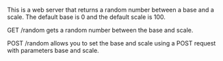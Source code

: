 This is a web server that returns a random number between a base and a scale. The default base is 0 and the default scale is 100.

GET /random gets a random number between the base and scale.



POST /random allows you to set the base and scale using a POST request with parameters base and scale.
